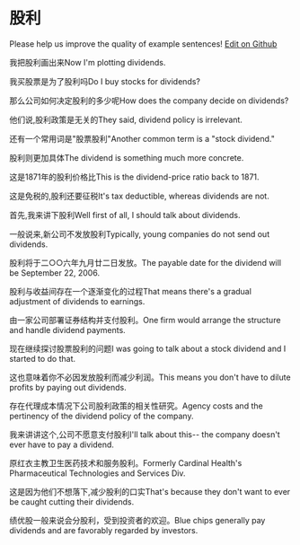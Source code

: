 # 股利

Please help us improve the quality of example sentences! [Edit on Github](https://github.com/jiyushe/jiyu-example-sentence-source/blob/main/chinese/guli_2.md)

<p><span class="chinese">我把股利画出来</span><span class="english">Now I'm plotting dividends.</span></p>

<p><span class="chinese">我买股票是为了股利吗</span><span class="english">Do I buy stocks for dividends?</span></p>

<p><span class="chinese">那么公司如何决定股利的多少呢</span><span class="english">How does the company decide on dividends?</span></p>

<p><span class="chinese">他们说,股利政策是无关的</span><span class="english">They said, dividend policy is irrelevant.</span></p>

<p><span class="chinese">还有一个常用词是"股票股利"</span><span class="english">Another common term is a "stock dividend."</span></p>

<p><span class="chinese">股利则更加具体</span><span class="english">The dividend is something much more concrete.</span></p>

<p><span class="chinese">这是1871年的股利价格比</span><span class="english">This is the dividend-price ratio back to 1871.</span></p>

<p><span class="chinese">这是免税的,股利还要征税</span><span class="english">It's tax deductible, whereas dividends are not.</span></p>

<p><span class="chinese">首先,我来讲下股利</span><span class="english">Well first of all, I should talk about dividends.</span></p>

<p><span class="chinese">一般说来,新公司不发放股利</span><span class="english">Typically, young companies do not send out dividends.</span></p>

<p><span class="chinese">股利将于二○○六年九月廿二日发放。</span><span class="english">The payable date for the dividend will be September 22, 2006.</span></p>

<p><span class="chinese">股利与收益间存在一个逐渐变化的过程</span><span class="english">That means there's a gradual adjustment of dividends to earnings.</span></p>

<p><span class="chinese">由一家公司部署证券结构并支付股利。</span><span class="english">One firm would arrange the structure and handle dividend payments.</span></p>

<p><span class="chinese">现在继续探讨股票股利的问题</span><span class="english">I was going to talk about a stock dividend and I started to do that.</span></p>

<p><span class="chinese">这也意味着你不必因发放股利而减少利润。</span><span class="english">This means you don't have to dilute profits by paying out dividends.</span></p>

<p><span class="chinese">存在代理成本情况下公司股利政策的相关性研究。</span><span class="english">Agency costs and the pertinency of the dividend policy of the company.</span></p>

<p><span class="chinese">我来讲讲这个,公司不愿意支付股利</span><span class="english">I'll talk about this-- the company doesn't ever have to pay a dividend.</span></p>

<p><span class="chinese">原红衣主教卫生医药技术和服务股利。</span><span class="english">Formerly Cardinal Health's Pharmaceutical Technologies and Services Div.</span></p>

<p><span class="chinese">这是因为他们不想落下,减少股利的口实</span><span class="english">That's because they don't want to ever be caught cutting their dividends.</span></p>

<p><span class="chinese">绩优股一般来说会分股利，受到投资者的欢迎。</span><span class="english">Blue chips generally pay dividends and are favorably regarded by investors.</span></p>

